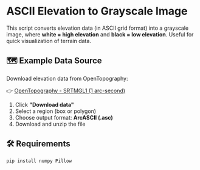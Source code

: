 # ASCII Elevation to Grayscale Image

This script converts elevation data (in ASCII grid format) into a grayscale image, where **white = high elevation** and **black = low elevation**. Useful for quick visualization of terrain data.

## 🗺 Example Data Source

Download elevation data from OpenTopography:

👉 [OpenTopography - SRTMGL1 (1 arc-second)](https://portal.opentopography.org/datasetMetadata?otCollectionID=OT.042013.4326.1)

1. Click **"Download data"**
2. Select a region (box or polygon)
3. Choose output format: **ArcASCII (.asc)**
4. Download and unzip the file

## 🛠 Requirements

```bash
pip install numpy Pillow
